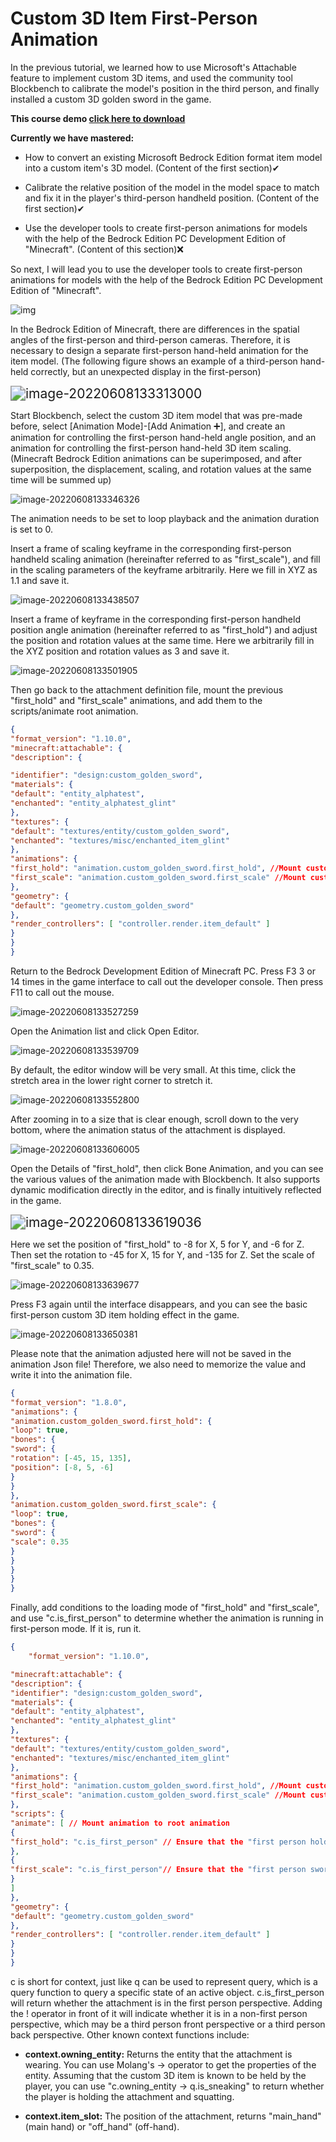 # Custom 3D Item First-Person Animation 

In the previous tutorial, we learned how to use Microsoft's Attachable feature to implement custom 3D items, and used the community tool Blockbench to calibrate the model's position in the third person, and finally installed a custom 3D golden sword in the game. 

**This course demo [click here to download](https://g79.gdl.netease.com/CustomWeapon3D.zip)** 

**Currently we have mastered:** 

- How to convert an existing Microsoft Bedrock Edition format item model into a custom item's 3D model. (Content of the first section)✔ 

- Calibrate the relative position of the model in the model space to match and fix it in the player's third-person handheld position. (Content of the first section)✔ 

- Use the developer tools to create first-person animations for models with the help of the Bedrock Edition PC Development Edition of "Minecraft". (Content of this section)❌ 

So next, I will lead you to use the developer tools to create first-person animations for models with the help of the Bedrock Edition PC Development Edition of "Minecraft".

![img](./images/0_0.png) 

In the Bedrock Edition of Minecraft, there are differences in the spatial angles of the first-person and third-person cameras. Therefore, it is necessary to design a separate first-person hand-held animation for the item model. (The following figure shows an example of a third-person hand-held correctly, but an unexpected display in the first-person) 

<img src="./images/0_1.png" alt="image-20220608133313000" style="zoom:150%;" /> 

Start Blockbench, select the custom 3D item model that was pre-made before, select [Animation Mode]-[Add Animation ➕], and create an animation for controlling the first-person hand-held angle position, and an animation for controlling the first-person hand-held 3D item scaling. (Minecraft Bedrock Edition animations can be superimposed, and after superposition, the displacement, scaling, and rotation values at the same time will be summed up) 

![image-20220608133346326](./images/0_2.png) 

The animation needs to be set to loop playback and the animation duration is set to 0. 

Insert a frame of scaling keyframe in the corresponding first-person handheld scaling animation (hereinafter referred to as "first_scale"), and fill in the scaling parameters of the keyframe arbitrarily. Here we fill in XYZ as 1.1 and save it. 

![image-20220608133438507](./images/0_3.png) 

Insert a frame of keyframe in the corresponding first-person handheld position angle animation (hereinafter referred to as "first_hold") and adjust the position and rotation values at the same time. Here we arbitrarily fill in the XYZ position and rotation values as 3 and save it. 

![image-20220608133501905](./images/0_4.png) 

Then go back to the attachment definition file, mount the previous "first_hold" and "first_scale" animations, and add them to the scripts/animate root animation. 

```json 
{ 
"format_version": "1.10.0", 
"minecraft:attachable": { 
"description": {

"identifier": "design:custom_golden_sword", 
"materials": { 
"default": "entity_alphatest", 
"enchanted": "entity_alphatest_glint" 
}, 
"textures": { 
"default": "textures/entity/custom_golden_sword", 
"enchanted": "textures/misc/enchanted_item_glint" 
}, 
"animations": { 
"first_hold": "animation.custom_golden_sword.first_hold", //Mount custom animation "first person holding" 
"first_scale": "animation.custom_golden_sword.first_scale" //Mount custom animation "first person sword scaling" 
}, 
"geometry": { 
"default": "geometry.custom_golden_sword" 
}, 
"render_controllers": [ "controller.render.item_default" ] 
} 
} 
} 
``` 

Return to the Bedrock Development Edition of Minecraft PC. Press F3 3 or 14 times in the game interface to call out the developer console. Then press F11 to call out the mouse. 

![image-20220608133527259](./images/0_11.png) 

Open the Animation list and click Open Editor. 

![image-20220608133539709](./images/0_10.png) 

By default, the editor window will be very small. At this time, click the stretch area in the lower right corner to stretch it. 

![image-20220608133552800](./images/0_9.png) 

After zooming in to a size that is clear enough, scroll down to the very bottom, where the animation status of the attachment is displayed. 

![image-20220608133606005](./images/0_8.png) 

Open the Details of "first_hold", then click Bone Animation, and you can see the various values of the animation made with Blockbench. It also supports dynamic modification directly in the editor, and is finally intuitively reflected in the game. 


<img src="./images/0_7.png" alt="image-20220608133619036" style="zoom:150%;" /> 

Here we set the position of "first_hold" to -8 for X, 5 for Y, and -6 for Z. Then set the rotation to -45 for X, 15 for Y, and -135 for Z. Set the scale of "first_scale" to 0.35. 

![image-20220608133639677](./images/0_6.png) 

Press F3 again until the interface disappears, and you can see the basic first-person custom 3D item holding effect in the game. 

![image-20220608133650381](./images/0_5.png) 

Please note that the animation adjusted here will not be saved in the animation Json file! Therefore, we also need to memorize the value and write it into the animation file. 

```json 
{ 
"format_version": "1.8.0", 
"animations": { 
"animation.custom_golden_sword.first_hold": { 
"loop": true, 
"bones": { 
"sword": { 
"rotation": [-45, 15, 135], 
"position": [-8, 5, -6] 
} 
} 
}, 
"animation.custom_golden_sword.first_scale": { 
"loop": true, 
"bones": { 
"sword": { 
"scale": 0.35 
} 
} 
} 
} 
} 
``` 

Finally, add conditions to the loading mode of "first_hold" and "first_scale", and use "c.is_first_person" to determine whether the animation is running in first-person mode. If it is, run it.

```json
{
    "format_version": "1.10.0",

"minecraft:attachable": { 
"description": { 
"identifier": "design:custom_golden_sword", 
"materials": { 
"default": "entity_alphatest", 
"enchanted": "entity_alphatest_glint" 
}, 
"textures": { 
"default": "textures/entity/custom_golden_sword", 
"enchanted": "textures/misc/enchanted_item_glint" 
}, 
"animations": { 
"first_hold": "animation.custom_golden_sword.first_hold", //Mount custom animation "first person holding" 
"first_scale": "animation.custom_golden_sword.first_scale" //Mount custom animation "first person sword scaling" 
}, 
"scripts": { 
"animate": [ // Mount animation to root animation 
{ 
"first_hold": "c.is_first_person" // Ensure that the "first person holding" animation is only displayed in the first person 
}, 
{ 
"first_scale": "c.is_first_person"// Ensure that the "first person sword scaling" animation is only displayed in the first person 
} 
] 
}, 
"geometry": { 
"default": "geometry.custom_golden_sword" 
}, 
"render_controllers": [ "controller.render.item_default" ] 
} 
} 
} 
``` 

c is short for context, just like q can be used to represent query, which is a query function to query a specific state of an active object. c.is_first_person will return whether the attachment is in the first person perspective. Adding the ! operator in front of it will indicate whether it is in a non-first person perspective, which may be a third person front perspective or a third person back perspective. Other known context functions include: 

- **context.owning_entity:** Returns the entity that the attachment is wearing. You can use Molang's -> operator to get the properties of the entity. Assuming that the custom 3D item is known to be held by the player, you can use "c.owning_entity -> q.is_sneaking" to return whether the player is holding the attachment and squatting. 

- **context.item_slot:** The position of the attachment, returns "main_hand" (main hand) or "off_hand" (off-hand). 

